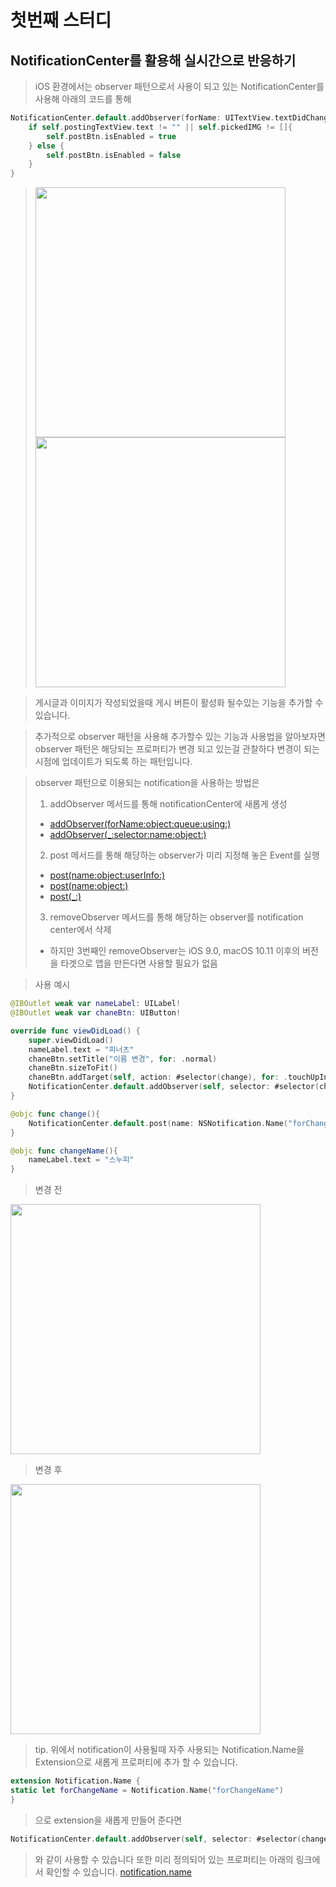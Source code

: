 # 첫번째 스터디

## NotificationCenter를 활용해 실시간으로 반응하기

> iOS 환경에서는 observer 패턴으로서 사용이 되고 있는 NotificationCenter를 사용해 
> 아래의 코드를 통해
~~~swift
NotificationCenter.default.addObserver(forName: UITextView.textDidChangeNotification, object: postingTextView, queue: OperationQueue.main) { (notification) in
    if self.postingTextView.text != "" || self.pickedIMG != []{
        self.postBtn.isEnabled = true
    } else {
        self.postBtn.isEnabled = false
    }
}
~~~
> <img src="img/01.png" width="400">
> <img src="img/02.png" width="400">


> 게시글과 이미지가 작성되었을때 게시 버튼이 활성화 될수있는 기능을 추가할 수 있습니다. 

> 추가적으로 observer 패턴을 사용해 추가할수 있는 기능과 사용법을 알아보자면
> observer 패턴은 해당되는 프로퍼티가 변경 되고 있는걸 관찰하다 변경이 되는 시점에 업데이트가 되도록 하는 패턴입니다.

> observer 패턴으로 이용되는 notification을 사용하는 방법은 
>
> 1. addObserver 메서드를 통해 notificationCenter에 새롭게 생성
>  - [addObserver(forName:object:queue:using:)](https://developer.apple.com/documentation/foundation/notificationcenter/1411723-addobserver)
>  - [addObserver(_:selector:name:object:)](https://developer.apple.com/documentation/foundation/notificationcenter/1415360-addobserver)
>
> 2. post 메서드를 통해 해당하는 observer가 미리 지정해 놓은 Event를 실행
>   - [post(name:object:userInfo:)](https://developer.apple.com/documentation/foundation/notificationcenter/1410608-post)
>   - [post(name:object:)](https://developer.apple.com/documentation/foundation/notificationcenter/1415812-post)
>   - [post(_:)](https://developer.apple.com/documentation/foundation/notificationcenter/1410472-post)
>
> 3. removeObserver 메서드를 통해 해당하는 observer를 notification center에서 삭제
>   - 하지만 3번째인 removeObserver는 iOS 9.0, macOS 10.11 이후의 버전을 타겟으로 앱을 만든다면 사용할 필요가 없음


> 사용 예시
~~~swift
@IBOutlet weak var nameLabel: UILabel!
@IBOutlet weak var chaneBtn: UIButton!

override func viewDidLoad() {
    super.viewDidLoad()
    nameLabel.text = "피너츠"
    chaneBtn.setTitle("이름 변경", for: .normal)
    chaneBtn.sizeToFit()
    chaneBtn.addTarget(self, action: #selector(change), for: .touchUpInside)
    NotificationCenter.default.addObserver(self, selector: #selector(changeName), name: Notification.Name("forChangeName"), object: nil)
}

@objc func change(){
    NotificationCenter.default.post(name: NSNotification.Name("forChangeName"), object: nil)
}

@objc func changeName(){
    nameLabel.text = "스누피"
}
~~~
> 변경 전
<img src="img/03.png" width="400">

> 변경 후
<img src="img/04.png" width="400">

> tip. 위에서 notification이 사용될때 자주 사용되는 
> Notification.Name을 Extension으로 새롭게 프로퍼티에 추가 할 수 있습니다.
~~~swift
extension Notification.Name {
static let forChangeName = Notification.Name("forChangeName")
}
~~~
>으로 extension을 새롭게 만들어 준다면
~~~swift
NotificationCenter.default.addObserver(self, selector: #selector(changeName), name: .forChangeName, object: nil)
~~~
>와 같이 사용할 수 있습니다
> 또한 미리 정의되어 있는 프로퍼티는 아래의 링크에서 확인할 수 있습니다.
> [notification.name](https://developer.apple.com/documentation/foundation/nsnotification/name)
